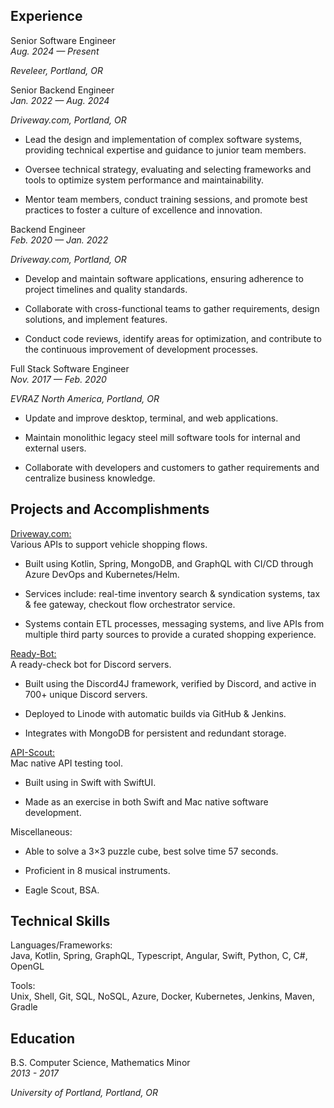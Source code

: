 ## Experience

Senior Software Engineer  
*Aug. 2024 — Present*

*Reveleer, Portland, OR*

Senior Backend Engineer  
*Jan. 2022 — Aug. 2024*

*Driveway.com, Portland, OR*

- Lead the design and implementation of complex software systems,
  providing technical expertise and guidance to junior team members.

- Oversee technical strategy, evaluating and selecting frameworks and
  tools to optimize system performance and maintainability.

- Mentor team members, conduct training sessions, and promote best
  practices to foster a culture of excellence and innovation.

Backend Engineer  
*Feb. 2020 — Jan. 2022*

*Driveway.com, Portland, OR*

- Develop and maintain software applications, ensuring adherence to
  project timelines and quality standards.

- Collaborate with cross-functional teams to gather requirements, design
  solutions, and implement features.

- Conduct code reviews, identify areas for optimization, and contribute
  to the continuous improvement of development processes.

Full Stack Software Engineer  
*Nov. 2017 — Feb. 2020*

*EVRAZ North America, Portland, OR*

- Update and improve desktop, terminal, and web applications.

- Maintain monolithic legacy steel mill software tools for internal and
  external users.

- Collaborate with developers and customers to gather requirements and
  centralize business knowledge.

## Projects and Accomplishments

[Driveway.com:](https://driveway.com/shop)  
Various APIs to support vehicle shopping flows.

- Built using Kotlin, Spring, MongoDB, and GraphQL with CI/CD through
  Azure DevOps and Kubernetes/Helm.

- Services include: real-time inventory search & syndication systems,
  tax & fee gateway, checkout flow orchestrator service.

- Systems contain ETL processes, messaging systems, and live APIs from
  multiple third party sources to provide a curated shopping experience.

[Ready-Bot:](https://www.github.com/BurnsCommaLucas/ready-botlin)  
A ready-check bot for Discord servers.

- Built using the Discord4J framework, verified by Discord, and active
  in 700+ unique Discord servers.

- Deployed to Linode with automatic builds via GitHub & Jenkins.

- Integrates with MongoDB for persistent and redundant storage.

[API-Scout:](https://github.com/BurnsCommaLucas/API-Scout)  
Mac native API testing tool.

- Built using in Swift with SwiftUI.

- Made as an exercise in both Swift and Mac native software development.

Miscellaneous:  
- Able to solve a 3$\times$<!-- -->3 puzzle cube, best solve time 57
  seconds.

- Proficient in 8 musical instruments.

- Eagle Scout, BSA.

## Technical Skills

Languages/Frameworks:  
Java, Kotlin, Spring, GraphQL, Typescript, Angular, Swift, Python, C,
C#, OpenGL

Tools:  
Unix, Shell, Git, SQL, NoSQL, Azure, Docker, Kubernetes, Jenkins, Maven,
Gradle

## Education

B.S. Computer Science, Mathematics Minor  
*2013 - 2017*

*University of Portland, Portland, OR*
